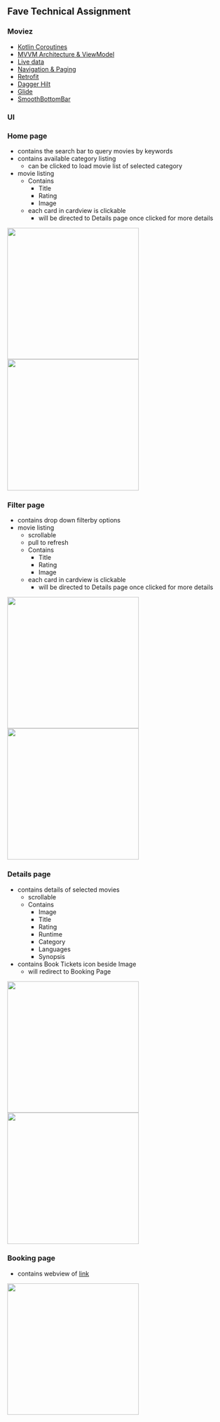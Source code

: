 ## Fave Technical Assignment

### Moviez
- [Kotlin Coroutines](https://developer.android.com/kotlin/coroutines?gclid=CjwKCAjwj6SEBhAOEiwAvFRuKKXAVffTbMzF5R2cZYPvXRCR-cnlfgjncIxXBK59y9m86KftO_aqdBoCoS0QAvD_BwE&gclsrc=aw.ds)
- [MVVM Architecture & ViewModel](https://developer.android.com/jetpack/guide?gclid=CjwKCAjwj6SEBhAOEiwAvFRuKHuHt1pTUyslihJ4oyClRc4S3v-ZD24xObP0sz972zFaZGvGcAaleBoCIJMQAvD_BwE&gclsrc=aw.ds)
- [Live data](https://developer.android.com/topic/libraries/architecture/livedata)
- [Navigation & Paging](https://developer.android.com/guide/navigation#:~:text=Navigation%20refers%20to%20the%20interactions,bars%20and%20the%20navigation%20drawer.)
- [Retrofit](https://square.github.io/retrofit/)
- [Dagger Hilt](https://developer.android.com/training/dependency-injection/hilt-android)
- [Glide](https://github.com/bumptech/glide)
- [SmoothBottomBar](https://github.com/ibrahimsn98/SmoothBottomBar)

### UI
### **Home page** 
  - contains the search bar to query movies by keywords
  - contains available category listing
    - can be clicked to load movie list of selected category 
  - movie listing 
    - Contains 
      - Title
      - Rating 
      - Image
    - each card in cardview is clickable 
      - will be directed to Details page once clicked for more details
  
<img src = "app%20screenshot/home.png" width ="300" /> <img src = "app%20screenshot/home_search.png" width ="300" /> 

### **Filter page** 
  - contains drop down filterby options
  - movie listing 
    - scrollable
    - pull to refresh 
    - Contains 
      - Title
      - Rating 
      - Image
    - each card in cardview is clickable 
      - will be directed to Details page once clicked for more details

<img src = "app%20screenshot/filter.png" width ="300" /> <img src = "app%20screenshot/filter_selection.png" width ="300" /> 

### **Details page** 
  - contains details of selected movies
    - scrollable  
    - Contains 
      - Image
      - Title
      - Rating 
      - Runtime
      - Category
      - Languages
      - Synopsis
  - contains Book Tickets icon beside Image 
    - will redirect to Booking Page

<img src = "app%20screenshot/details.png" width ="300" /> <img src = "app%20screenshot/details_scrolled.png" width ="300" /> 

### **Booking page** 
  - contains webview of [link](https://www.cathaycineplexes.com.sg/)

<img src = "app%20screenshot/booking.png" width ="300" />
